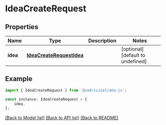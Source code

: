 # IdeaCreateRequest


## Properties

Name | Type | Description | Notes
------------ | ------------- | ------------- | -------------
**idea** | [**IdeaCreateRequestIdea**](IdeaCreateRequestIdea.md) |  | [optional] [default to undefined]

## Example

```typescript
import { IdeaCreateRequest } from '@cedricziel/aha-js';

const instance: IdeaCreateRequest = {
    idea,
};
```

[[Back to Model list]](../README.md#documentation-for-models) [[Back to API list]](../README.md#documentation-for-api-endpoints) [[Back to README]](../README.md)
